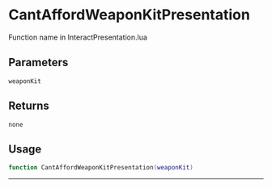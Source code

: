 # CantAffordWeaponKitPresentation
Function name in InteractPresentation.lua
## Parameters
`weaponKit`
## Returns
`none`
## Usage
```lua
function CantAffordWeaponKitPresentation(weaponKit)
```
---
